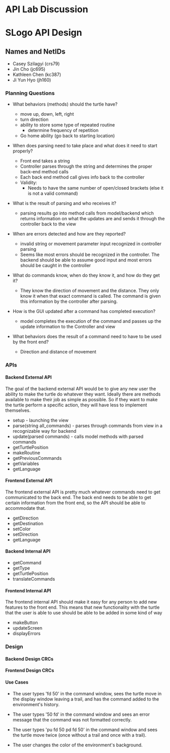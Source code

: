 # API Lab Discussion

# SLogo API Design

## Names and NetIDs

- Casey Szilagyi (crs79)
- Jin Cho (jc695)
- Kathleen Chen (kc387)
- Ji Yun Hyo (jh160)

### Planning Questions

* What behaviors (methods) should the turtle have?
    - move up, down, left, right
    - turn direction
    - ability to store some type of repeated routine
        - determine frequency of repetition
    - Go home ability (go back to starting location)

* When does parsing need to take place and what does it need to start properly?
    - Front end takes a string
    - Controller parses through the string and determines the proper back-end method calls
    - Each back end method call gives info back to the controller
    - Validity:
        - Needs to have the same number of open/closed brackets (else it is not a valid command)

* What is the result of parsing and who receives it?
    - parsing results go into method calls from model/backend which returns information on what the
      updates are and sends it through the controller back to the view

* When are errors detected and how are they reported?
    - invalid string or movement parameter input recognized in controller parsing
    - Seems like most errors should be recognized in the controller. The backend should be able to
      assume good input and most errors should be caught in the controller

* What do commands know, when do they know it, and how do they get it?
    - They know the direction of movement and the distance. They only know it when that exact
      command is called. The command is given this information by the controller after parsing.

* How is the GUI updated after a command has completed execution?
    - model completes the execution of the command and passes up the update information to the
      Controller and view

* What behaviors does the result of a command need to have to be used by the front end?
    - Direction and distance of movement

### APIs

#### Backend External API

The goal of the backend external API would be to give any new user the ability to make the turtle do
whatever they want. Ideally there are methods available to make their job as simple as possible. So
if they want to make the turtle perform a specific action, they will have less to implement
themselves.

- setup - launching the view
- parse(string all_commands)  - parses through commands from view in a recognizable way for backend
- update(parsed commands) - calls model methods with parsed commands
- getTurtlePosition
- makeRoutine
- getPreviousCommands
- getVariables
- getLanguage

#### Frontend External API

The frontend external API is pretty much whatever commands need to get communicated to the back end.
The back end needs to be able to get certain information from the front end, so the API should be
able to accommodate that.

- getDirection
- getDestination
- setColor
- setDirection
- getLanguage

#### Backend Internal API

- getCommand
- getType
- getTurtlePosition
- translateCommands

#### Frontend Internal API

The frontend internal API should make it easy for any person to add new features to the front end.
This means that new functionality with the turtle that the user is able to use should be able to be
added in some kind of way

- makeButton
- updateScreen
- displayErrors

### Design

#### Backend Design CRCs

#### Frontend Design CRCs

#### Use Cases

* The user types 'fd 50' in the command window, sees the turtle move in the display window leaving a
  trail, and has the command added to the environment's history.

* The user types '50 fd' in the command window and sees an error message that the command was not
  formatted correctly.

* The user types 'pu fd 50 pd fd 50' in the command window and sees the turtle move twice (once
  without a trail and once with a trail).

* The user changes the color of the environment's background.